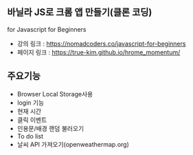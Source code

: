 ## 바닐라 JS로 크롬 앱 만들기(클론 코딩)
for Javascript for Beginners

- 강의 링크 : https://nomadcoders.co/javascript-for-beginners
- 페이지 링크 : https://true-kim.github.io/hrome_momentum/

## 주요기능
- Browser Local Storage사용
- login 기능
- 현재 시간
- 클릭 이벤트
- 인용문/배경 랜덤 불러오기
- To do list
- 날씨 API 가져오기(openweathermap.org)
